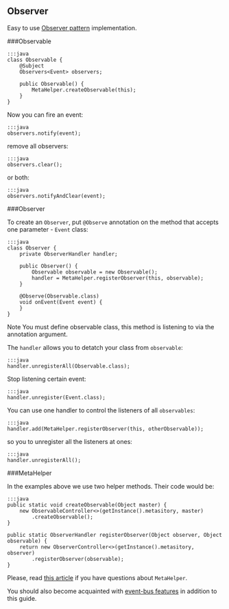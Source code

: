 <div class="page-header">
    <h2>Observer</h2>
</div>

Easy to use [Observer pattern](https://en.wikipedia.org/wiki/Observer_pattern) implementation.

###Observable

    :::java
    class Observable {
        @Subject
        Observers<Event> observers;

        public Observable() {
            MetaHelper.createObservable(this);
        }
    }

Now you can fire an event:

    :::java
    observers.notify(event);

remove all observers:

    :::java
    observers.clear();

or both:

    :::java
    observers.notifyAndClear(event);


###Observer

To create an `Observer`, put `@Observe` annotation on the method that accepts one parameter - `Event` class:

    :::java
    class Observer {
        private ObserverHandler handler;

        public Observer() {
            Observable observable = new Observable();
            handler = MetaHelper.registerObserver(this, observable);
        }

        @Observe(Observable.class)
        void onEvent(Event event) {
        }
    }
                
<span class="label label-info">Note</span> You must define observable class, this method is listening to via the annotation argument.

The `handler` allows you to detatch your class from `observable`:

    :::java
    handler.unregisterAll(Observable.class);

Stop listening certain event:

    :::java
    handler.unregister(Event.class);


You can use one handler to control the listeners of all `observables`:

    :::java
    handler.add(MetaHelper.registerObserver(this, otherObservable));

so you to unregister all the listeners at ones:

    :::java
    handler.unregisterAll();

###MetaHelper

In the examples above we use two helper methods. Their code would be:

    :::java
    public static void createObservable(Object master) {
        new ObservableController<>(getInstance().metasitory, master)
            .createObservable();
    }

    public static ObserverHandler registerObserver(Object observer, Object observable) {
        return new ObserverController<>(getInstance().metasitory, observer)
            .registerObserver(observable);
    }

Please, read [this article](/guide/meta-helper) if you have questions about `MetaHelper`.

You should also become acquainted with [event-bus features](/guide/event-bus) in addition to this guide.

